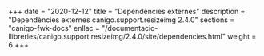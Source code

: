 +++
date        = "2020-12-12"
title       = "Dependències externes"
description = "Dependències externes canigo.support.resizeimg 2.4.0"
sections    = "canigo-fwk-docs"
enllac		= "/documentacio-llibreries/canigo.support.resizeimg/2.4.0/site/dependencies.html"
weight		= 6
+++
